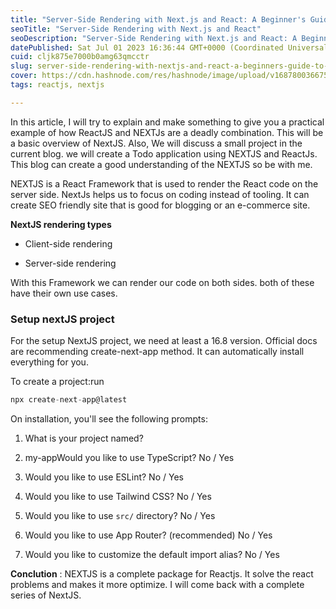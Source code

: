 ```yaml
---
title: "Server-Side Rendering with Next.js and React: A Beginner's Guide to Building Dynamic Web Applications"
seoTitle: "Server-Side Rendering with Next.js and React"
seoDescription: "Server-Side Rendering with Next.js and React: A Beginner's Guide to Building Dynamic Web Applications"
datePublished: Sat Jul 01 2023 16:36:44 GMT+0000 (Coordinated Universal Time)
cuid: cljk875e7000b0amg63qmcctr
slug: server-side-rendering-with-nextjs-and-react-a-beginners-guide-to-building-dynamic-web-applications
cover: https://cdn.hashnode.com/res/hashnode/image/upload/v1687800366758/ff637d3b-709c-4ae8-85e4-3bbc5b3aadfa.png
tags: reactjs, nextjs

---
```


In this article, I will try to explain and make something to give you a practical example of how ReactJS and NEXTJs are a deadly combination. This will be a basic overview of NextJS. Also, We will discuss a small project in the current blog. we will create a Todo application using NEXTJS and ReactJs. This blog can create a good understanding of the NEXTJS so be with me.

NEXTJS is a React Framework that is used to render the React code on the server side. NextJs helps us to focus on coding instead of tooling. It can create SEO friendly site that is good for blogging or an e-commerce site.

**NextJS rendering types**

* Client-side rendering
    
* Server-side rendering
    

With this Framework we can render our code on both sides. both of these have their own use cases.

### Setup nextJS project

For the setup NextJS project, we need at least a 16.8 version. Official docs are recommending create-next-app method. It can automatically install everything for you.

To create a project:run

```typescript
npx create-next-app@latest
```

On installation, you'll see the following prompts:

1. What is your project named?
    
2. my-appWould you like to use TypeScript? No / Yes
    
3. Would you like to use ESLint? No / Yes
    
4. Would you like to use Tailwind CSS? No / Yes
    
5. Would you like to use `src/` directory? No / Yes
    
6. Would you like to use App Router? (recommended) No / Yes
    
7. Would you like to customize the default import alias? No / Yes
    

**Conclution** : NEXTJS is a complete package for Reactjs. It solve the react problems and makes it more optimize. I will come back with a complete series of NextJS.